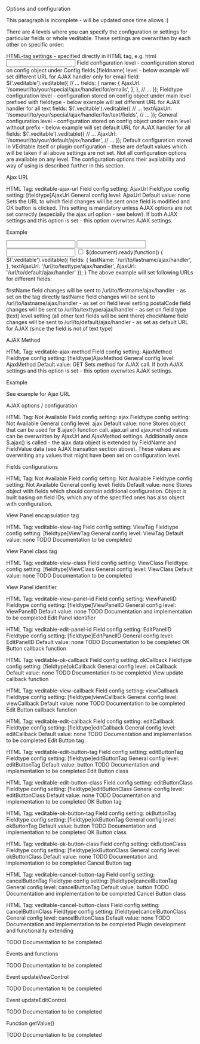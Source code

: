 Options and configuration

This paragraph is incomplete - will be updated once time allows :)

There are 4 levels where you can specify the configuration or settings for particular fields or whole veditable. These settings are overwritten by each other on specific order:

HTML-tag settings - specified directly in HTML tag, e.g. html<input type=text id=email veditable-ajax-url='/someurl/to/your/special/ajax/handler/for/emails'>
Field configuration level - coonfiguration stored on config object under Config.fields.[fieldname] level - below example will set different URL for AJAX handler only for email field:
  $('.veditable').veditable({
 // ...
 fields: {
   name: {
     AjaxUrl: '/someurl/to/your/special/ajax/handler/for/emails',
   },
 },
 // ...
  });
Fieldtype configuration level - configuration stored on config object under main level prefixed with fieldtype - below example will set different URL for AJAX handler for all text fields:
  $('.veditable').veditable({
 // ...
 textAjaxUrl: '/someurl/to/your/special/ajax/handler/for/text/fields',
 // ...
  });
General configuration level - configuration stored on config object under main level without prefix - below example will set default URL for AJAX handler for all fields:
  $('.veditable').veditable({
 // ...
 AjaxUrl: '/someurl/to/your/default/ajax/handler',
 // ...
  });
Default configuration stored in VEditable itself or plugin configuration - these are default values which will be taken if all above settings are not set.
Not all configuration options are available on any level. The configuration options their availability and way of using is described further in this section.

Ajax URL

HTML Tag: veditable-ajax-url
Field config setting: AjaxUrl
Fieldtype config setting: [fieldtype]AjaxUrl
General config level: AjaxUrl
Default value: none
Sets the URL to which field changes will be sent once field is modified and OK button is clicked. This setting is mandatory unless AJAX options are not set correctly (especially the ajax.url option - see below). If both AJAX settings and this option is set - this option overwites AJAX settings.

Example

<input type=text id='firstName' class='veditable' veditable-ajax-url='/url/to/firstname/ajax/handler'>
<input type=text id='lastName' class='veditable'>
<input type=text id='postalCode' class='veditable'>
<input type=checkbox id='checkName' class='veditable'>
$(document).ready(function() {
  $('.veditable').veditable({
    fields: {
      lastName: '/url/to/lastname/ajax/handler',
    },
    textAjaxUrl: '/url/to/texttype/ajax/handler',
    AjaxUrl: '/url/to/default/ajax/handler'
  });
}
The above example will set following URLs for different fields:

firstName field changes will be sent to /url/to/firstname/ajax/handler - as set on the tag directly
lastName field changes will be sent to /url/to/lastname/ajax/handler - as set on field level setting
postalCode field changes will be sent to /url/to/texttype/ajax/handler - as set on field type (text) level setting (all other text fields will be sent there)
checkName field changes will be sent to /url/to/default/ajax/handler - as set as default URL for AJAX (since the field is not of text type)

AJAX Method

HTML Tag: veditable-ajax-method
Field config setting: AjaxMethod
Fieldtype config setting: [fieldtype]AjaxMethod
General config level: AjaxMethod
Default value: GET
Sets method for AJAX call. If both AJAX settings and this option is set - this option overwites AJAX settings.

Example

See example for Ajax URL

AJAX options / configuration

HTML Tag: Not Available
Field config setting: ajax
Fieldtype config setting: Not Available
General config level: ajax
Default value: none Stores object that can be used for $.ajax() function call. ajax.url and ajax.method values can be overwritten by AjaxUrl and AjaxMethod settings. Additionally once $.ajax() is called - the ajax.data object is extended by FieldName and FieldValue data (see AJAX transation section above). These values are overwriting any values that might have been set on configuration level.

Fields configurations

HTML Tag: Not Available
Field config setting: Not Available
Fieldtype config setting: Not Available
General config level: fields
Default value: none Stores object with fields which should contain additional configuration. Object is built basing on field IDs, which any of the specified ones has also object with configuration.

View Panel encapsulation tag

HTML Tag: veditable-view-tag
Field config setting: ViewTag
Fieldtype config setting: [fieldtype]ViewTag
General config level: ViewTag
Default value: none TODO Documentation to be completed

View Panel class tag

HTML Tag: veditable-view-class
Field config setting: ViewClass
Fieldtype config setting: [fieldtype]ViewClass
General config level: ViewClass
Default value: none TODO Documentation to be completed

View Panel identifier

HTML Tag: veditable-view-panel-id
Field config setting: ViewPanelID
Fieldtype config setting: [fieldtype]ViewPanelID
General config level: ViewPanelID
Default value: none TODO Documentation and implementation to be completed
Edit Panel identifier

HTML Tag: veditable-edit-panel-id
Field config setting: EditPanelID
Fieldtype config setting: [fieldtype]EditPanelID
General config level: EditPanelID
Default value: none TODO Documentation to be completed
OK Button callback function

HTML Tag: veditable-ok-callback
Field config setting: okCallback
Fieldtype config setting: [fieldtype]okCallback
General config level: okCallback
Default value: none TODO Documentation to be completed
View update callback function

HTML Tag: veditable-view-callback
Field config setting: viewCallback
Fieldtype config setting: [fieldtype]viewCallback
General config level: viewCallback
Default value: none TODO Documentation to be completed
Edit Button callback function

HTML Tag: veditable-edit-callback
Field config setting: editCallback
Fieldtype config setting: [fieldtype]editCallback
General config level: editCallback
Default value: none TODO Documentation and implementation to be completed
Edit Button tag

HTML Tag: veditable-edit-button-tag
Field config setting: editButtonTag
Fieldtype config setting: [fieldtype]editButtonTag
General config level: editButtonTag
Default value: button TODO Documentation and implementation to be completed
Edit Button class

HTML Tag: veditable-edit-button-class
Field config setting: editButtonClass
Fieldtype config setting: [fieldtype]editButtonClass
General config level: editButtonClass
Default value: none TODO Documentation and implementation to be completed
OK Button tag

HTML Tag: veditable-ok-button-tag
Field config setting: okButtonTag
Fieldtype config setting: [fieldtype]okButtonTag
General config level: okButtonTag
Default value: button TODO Documentation and implementation to be completed
OK Button class

HTML Tag: veditable-ok-button-class
Field config setting: okButtonClass
Fieldtype config setting: [fieldtype]okButtonClass
General config level: okButtonClass
Default value: none TODO Documentation and implementation to be completed
Cancel Button tag

HTML Tag: veditable-cancel-button-tag
Field config setting: cancelButtonTag
Fieldtype config setting: [fieldtype]cancelButtonTag
General config level: cancelButtonTag
Default value: button TODO Documentation and implementation to be completed
Cancel Button class

HTML Tag: veditable-cancel-button-class
Field config setting: cancelButtonClass
Fieldtype config setting: [fieldtype]cancelButtonClass
General config level: cancelButtonClass
Default value: none TODO Documentation and implementation to be completed
Plugin development and functionality extending

TODO Documentation to be completed

Events and functions

TODO Documentation to be completed

Event updateViewControl

TODO Documentation to be completed

Event updateEditControl

TODO Documentation to be completed

Function getValue()

TODO Documentation to be completed
